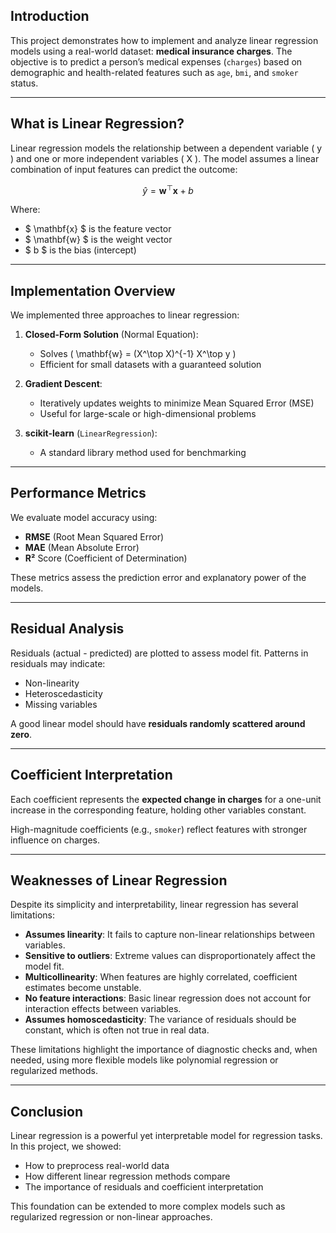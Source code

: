 ## Introduction

This project demonstrates how to implement and analyze linear regression models using a real-world dataset: **medical insurance charges**. The objective is to predict a person’s medical expenses (`charges`) based on demographic and health-related features such as `age`, `bmi`, and `smoker` status.

---

## What is Linear Regression?

Linear regression models the relationship between a dependent variable \( y \) and one or more independent variables \( X \). The model assumes a linear combination of input features can predict the outcome:

$$
\hat{y} = \mathbf{w}^\top \mathbf{x} + b
$$

Where:
- $ \mathbf{x} $ is the feature vector
- $ \mathbf{w} $ is the weight vector
- $ b $ is the bias (intercept)

---

## Implementation Overview

We implemented three approaches to linear regression:

1. **Closed-Form Solution** (Normal Equation):
   - Solves \( \mathbf{w} = (X^\top X)^{-1} X^\top y \)
   - Efficient for small datasets with a guaranteed solution

2. **Gradient Descent**:
   - Iteratively updates weights to minimize Mean Squared Error (MSE)
   - Useful for large-scale or high-dimensional problems

3. **scikit-learn** (`LinearRegression`):
   - A standard library method used for benchmarking

---

## Performance Metrics

We evaluate model accuracy using:
- **RMSE** (Root Mean Squared Error)
- **MAE** (Mean Absolute Error)
- **R²** Score (Coefficient of Determination)

These metrics assess the prediction error and explanatory power of the models.

---

## Residual Analysis

Residuals (actual - predicted) are plotted to assess model fit. Patterns in residuals may indicate:
- Non-linearity
- Heteroscedasticity
- Missing variables

A good linear model should have **residuals randomly scattered around zero**.

---

## Coefficient Interpretation

Each coefficient represents the **expected change in charges** for a one-unit increase in the corresponding feature, holding other variables constant.

High-magnitude coefficients (e.g., `smoker`) reflect features with stronger influence on charges.

---

## Weaknesses of Linear Regression

Despite its simplicity and interpretability, linear regression has several limitations:

- **Assumes linearity**: It fails to capture non-linear relationships between variables.
- **Sensitive to outliers**: Extreme values can disproportionately affect the model fit.
- **Multicollinearity**: When features are highly correlated, coefficient estimates become unstable.
- **No feature interactions**: Basic linear regression does not account for interaction effects between variables.
- **Assumes homoscedasticity**: The variance of residuals should be constant, which is often not true in real data.

These limitations highlight the importance of diagnostic checks and, when needed, using more flexible models like polynomial regression or regularized methods.

---

## Conclusion

Linear regression is a powerful yet interpretable model for regression tasks. In this project, we showed:
- How to preprocess real-world data
- How different linear regression methods compare
- The importance of residuals and coefficient interpretation

This foundation can be extended to more complex models such as regularized regression or non-linear approaches.
